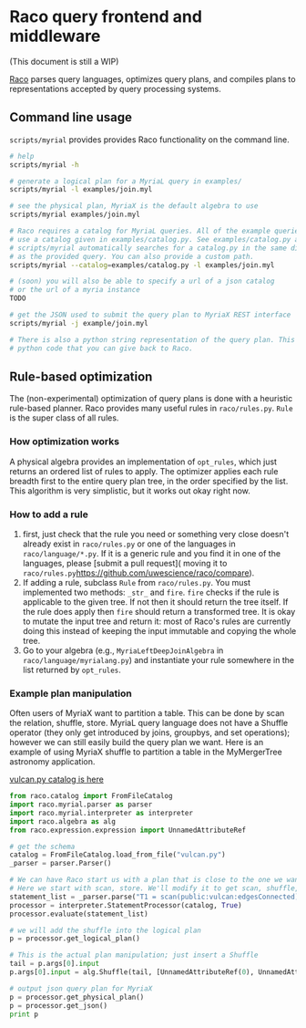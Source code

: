 # Raco query frontend and middleware

(This document is still a WIP)

[Raco](https://github.com/uwescience/raco) parses query languages, optimizes query plans, and compiles plans to representations accepted by query processing systems.

## Command line usage

`scripts/myrial` provides provides Raco functionality on the command line.

```bash
# help
scripts/myrial -h

# generate a logical plan for a MyriaL query in examples/
scripts/myrial -l examples/join.myl

# see the physical plan, MyriaX is the default algebra to use
scripts/myrial examples/join.myl

# Raco requires a catalog for MyriaL queries. All of the example queries
# use a catalog given in examples/catalog.py. See examples/catalog.py and raco/catalog.py for formatting information.
# scripts/myrial automatically searches for a catalog.py in the same directory
# as the provided query. You can also provide a custom path.
scripts/myrial --catalog=examples/catalog.py -l examples/join.myl

# (soon) you will also be able to specify a url of a json catalog
# or the url of a myria instance
TODO

# get the JSON used to submit the query plan to MyriaX REST interface
scripts/myrial -j example/join.myl

# There is also a python string representation of the query plan. This is valid
# python code that you can give back to Raco.

```

## Rule-based optimization
The (non-experimental) optimization of query plans is done with a heuristic rule-based planner.
Raco provides many useful rules in `raco/rules.py`. `Rule` is the super class of all rules. 

### How optimization works
A physical algebra provides an implementation of `opt_rules`, which just returns an ordered list
of rules to apply. The optimizer applies each rule breadth first to the entire query plan tree, in the order specified by the list.
This algorithm is very simplistic, but it works out okay right now.

### How to add a rule
1. first, just check that the rule you need or something very close doesn't already exist in `raco/rules.py` or one of the languages in `raco/language/*.py`. If it is a generic rule and you find it in one of the languages, please [submit a pull request]( moving it to `raco/rules.py`https://github.com/uwescience/raco/compare).
2. If adding a rule, subclass `Rule` from `raco/rules.py`. You must implemented two methods: `_str_` and `fire`.
`fire` checks if the rule is applicable to the given tree. If not then it should return the tree itself. If the rule does apply then `fire` should return a transformed tree. It is okay to mutate the input tree and return it: most of Raco's rules are currently doing this instead of keeping the input immutable and copying the whole tree.
3. Go to your algebra (e.g., `MyriaLeftDeepJoinAlgebra` in `raco/language/myrialang.py`) and instantiate your rule somewhere in the list returned by `opt_rules`.

### Example plan manipulation
Often users of MyriaX want to partition a table. This can be done by scan the relation, shuffle, store. MyriaL query language does not have a Shuffle operator (they only get introduced by joins, groupbys, and set operations); however we can still easily build the query plan we want. Here is an example of using MyriaX shuffle to partition a table in the MyMergerTree astronomy application.

[vulcan.py catalog is here](https://gist.github.com/bmyerz/8fe4107eb8faff6221e8)

```python
from raco.catalog import FromFileCatalog
import raco.myrial.parser as parser
import raco.myrial.interpreter as interpreter
import raco.algebra as alg
from raco.expression.expression import UnnamedAttributeRef

# get the schema
catalog = FromFileCatalog.load_from_file("vulcan.py")
_parser = parser.Parser()

# We can have Raco start us with a plan that is close to the one we want by giving it a MyriaL query.
# Here we start with scan, store. We'll modify it to get scan, shuffle, store.
statement_list = _parser.parse("T1 = scan(public:vulcan:edgesConnected);store(T1, public:vulcan:edgesConnectedSort);")
processor = interpreter.StatementProcessor(catalog, True)
processor.evaluate(statement_list)

# we will add the shuffle into the logical plan
p = processor.get_logical_plan()

# This is the actual plan manipulation; just insert a Shuffle
tail = p.args[0].input
p.args[0].input = alg.Shuffle(tail, [UnnamedAttributeRef(0), UnnamedAttributeRef(1), UnnamedAttributeRef(3)])

# output json query plan for MyriaX
p = processor.get_physical_plan()
p = processor.get_json()
print p
```
